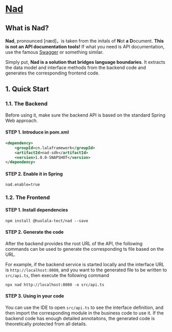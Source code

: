 # [Nad](https://nad.huolala.cn/)

## What is Nad?

**Nad**, pronounced [næd]，is taken from the initals of **N**ot **a** **D**ocument.
**This is not an API documentation tools!**
If what you need is API documentation, use the famous [Swagger](https://swagger.io/) or something similar.

Simply put, **Nad is a solution that bridges language boundaries**.
It extracts the data model and interface methods from the backend code and generates the corresponding frontend code.

## 1. Quick Start

### 1.1. The Backend

Before using it, make sure the backend API is based on the standard Spring Web approach.

#### STEP 1. Introduce in pom.xml

```xml
<dependency>
	<groupId>cn.lalaframework</groupId>
	<artifactId>nad-sdk</artifactId>
	<version>1.0.0-SNAPSHOT</version>
</dependency>
```

#### STEP 2. Enable it in Spring

```properties
nad.enable=true
```

### 1.2. The Frontend

#### STEP 1. Install dependencies

```shell
npm install @huolala-tect/nad --save
```

#### STEP 2. Generate the code

After the backend provides the root URL of the API,
the following commands can be used to generate the corresponding ts file based on the URL.

For example, if the backend service is started locally and the interface URL is `http://localhost:8080`,
and you want to the generated file to be written to `src/api.ts`, then execute the following command

```shell
npx nad http://localhost:8080 -o src/api.ts
```

#### STEP 3. Using in your code

You can use the IDE to open `src/api.ts` to see the interface definition,
and then import the corresponding module in the business code to use it.
If the backend code has enough detailed annotaitons, the generated code is theoretically protected from all details.

